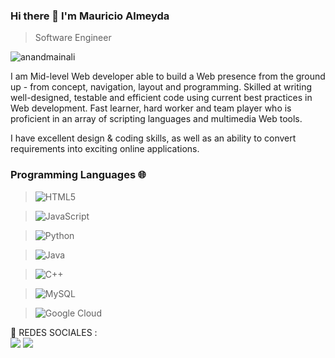 
### Hi there 👋 I'm Mauricio Almeyda
> Software Engineer


<img src="https://komarev.com/ghpvc/?username=anandmainali" alt="anandmainali" />

<div>
 <p>
I am Mid-level Web developer able to build a Web presence from the ground up - from concept, navigation, layout and programming. Skilled at writing well-designed, testable and efficient code using current best practices in Web development. Fast learner, hard worker and team player who is proficient in an array of scripting languages and multimedia Web tools.

I have excellent design & coding skills, as well as an ability to convert requirements into exciting online applications.
</p>
</div>

### Programming Languages 🌐

> ![HTML5](https://img.shields.io/badge/-HTML5-E34F26?style=flat-square&logo=html5&logoColor=white)


> ![JavaScript](https://img.shields.io/badge/-JavaScript-black?style=flat-square&logo=javascript)


> ![Python](https://img.shields.io/badge/-Python-black?style=flat-square&logo=Python)


> ![Java](https://img.shields.io/badge/-java-E34A86?style=flat-square&logo=java)


> ![C++](https://img.shields.io/badge/-C++-00599C?style=flat-square&logo=c)


> ![MySQL](https://img.shields.io/badge/-MySQL-black?style=flat-square&logo=mysql)


> ![Google Cloud](https://img.shields.io/badge/Google%20Cloud-black?style=flat-square&logo=google-cloud)


<p>
  📣 REDES SOCIALES :<br/>
  <a href="https://instagram.com/ferbalmeyd_"><img src="https://img.shields.io/badge/instagram-E4405F.svg?style=for-the-badge&logo=instagram&logoColor=white"/></a>
  <a href="https://twitter.com/enemydownahh"><img src="https://img.shields.io/badge/twitter-1DA1F2.svg?style=for-the-badge&logo=twitter&logoColor=white"/></a>
</p>
<p>

